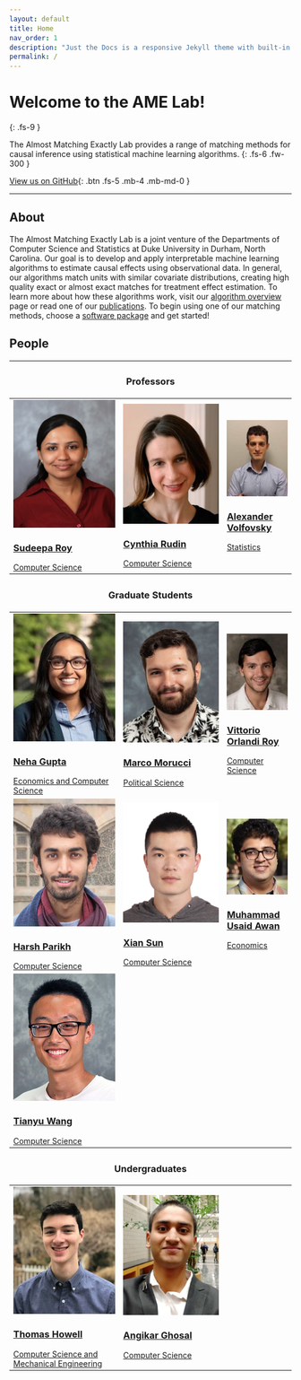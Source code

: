 ```yaml
---
layout: default
title: Home
nav_order: 1
description: "Just the Docs is a responsive Jekyll theme with built-in search that is easily customizable and hosted on GitHub Pages."
permalink: /
---
```


# Welcome to the AME Lab!
{: .fs-9 }

The Almost Matching Exactly Lab provides a range of matching methods for causal 
inference using statistical machine learning algorithms.
{: .fs-6 .fw-300 }

[View us on GitHub](https://github.com/almost-matching-exactly){: .btn .fs-5 .mb-4 .mb-md-0 }

---

## About
The Almost Matching Exactly Lab is a joint venture of the Departments of Computer Science and 
Statistics at Duke University in Durham, North Carolina. Our goal is to develop and apply interpretable
machine learning algorithms to estimate causal effects using observational data. In general, our
algorithms match units with similar covariate distributions, creating high quality exact or almost
exact matches for treatment effect estimation. To learn more about how these algorithms work, visit
our [algorithm overview](overview) page or read one of our [publications](publications). To begin 
using one of our matching methods, choose a [software package](software) and get started!

## People

<table class="people">
  <thead>
    <tr>
        <th colspan="3"><h3>Professors</h3></th>
    </tr>
  </thead>
  <tr>
    <td>
        <a href="https://users.cs.duke.edu/~sudeepa/">
            <img src="./content/peoplephotos/SudeepaRoy_cropped.jpg"> <br>
            <h3>Sudeepa Roy</h3>
            Computer Science
        </a>
    </td>
    <td>
        <a href="https://users.cs.duke.edu/~cynthia/">
            <img src="./content/peoplephotos/CynthiaRudin_cropped.jpg"> <br/>
            <h3>Cynthia Rudin</h3>
            Computer Science
        </a>
    </td> 
    <td>
        <a href="https://volfovsky.github.io/">
            <img src="./content/peoplephotos/AlexanderVolfovsky_cropped.jpg"> <br/>
            <h3>Alexander Volfovsky</h3>
            Statistics
        </a>
    </td>
  </tr>

  <thead>
    <tr>
        <th colspan="3"><h3>Graduate Students</h3></th>
    </tr>
  </thead>
  <tr>
    <td>
        <a href="https://nehargupta.github.io/">
            <img src="./content/peoplephotos/NehaGupta_cropped.jpg"> <br/>
            <h3>Neha Gupta</h3>
            Economics and <wbr>Computer Science
        </a>
    </td> 
    <td>
        <a href="https://marcomorucci.com//bio/">
            <img src="./content/peoplephotos/MarcoMorucci.jpg"> <br/>
            <h3>Marco Morucci</h3>
            Political Science
        </a>
    </td>
    <td>
        <a href="https://stat.duke.edu/people/vittorio-orlandi">
            <img src="./content/peoplephotos/VittorioOrlandi_cropped.jpg"> <br>
            <h3>Vittorio Orlandi Roy</h3>
            Computer Science
        </a>
    </td>
  </tr>
  <tr>
    <td>
        <a href="https://sites.google.com/view/harshparikh/">
            <img src="./content/peoplephotos/HarshParikh_cropped.jpg"> <br/>
            <h3>Harsh Parikh</h3>
            Computer Science
        </a>
    </td>
    <td>
        <a href="https://www.linkedin.com/in/xian-sun-9874a9199/">
            <img src="./content/peoplephotos/XianSun_cropped.jpg"> <br/>
            <h3>Xian Sun</h3>
            Computer Science
        </a>
    </td> 
    <td>
        <a href="https://www.linkedin.com/in/musaidawan/">
            <img src="./content/peoplephotos/MuhammadUsaidAwan_cropped.jpg"> <br/>
            <h3>Muhammad Usaid <wbr>Awan</h3>
            Economics
        </a>
    </td>
  </tr>
  <tr>
    <td>
        <a href="https://www.cs.duke.edu/people/graduates/705">
            <img src="./content/peoplephotos/TianyuWang_cropped.jpg"> <br>
            <h3>Tianyu Wang</h3>
            Computer Science
        </a>
    </td>
  </tr>

  <thead>
    <tr>
        <th colspan="3"><h3>Undergraduates</h3></th>
    </tr>
  </thead>
  <tr>
    <td>
        <a href="https://www.linkedin.com/in/thomasjhowell">
            <img src="./content/peoplephotos/ThomasHowell_cropped.jpg"> <br/>
            <h3>Thomas Howell</h3>
            Computer Science and <wbr>Mechanical Engineering
        </a>
    </td> 
    <td>
        <a href="https://www.linkedin.com/in/angikarghosal/">
            <img src="./content/peoplephotos/AngikarGhosal_cropped.jpg"> <br/>
            <h3>Angikar Ghosal</h3>
            Computer Science
        </a>
    </td>
  </tr>
</table>
